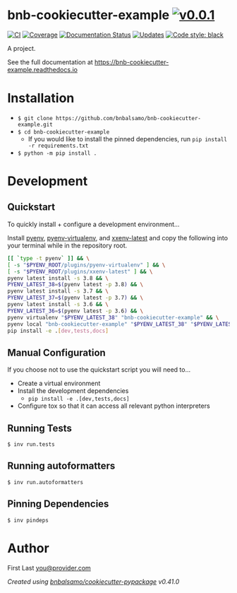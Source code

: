 # bnb-cookiecutter-example [![v0.0.1](https://img.shields.io/badge/version-0.0.1-blue.svg)](https://github.com/bnbalsamo/bnb-cookiecutter-example/releases)

[![CI](https://github.com/bnbalsamo/bnb-cookiecutter-example/workflows/CI/badge.svg?branch=master)](https://github.com/bnbalsamo/bnb-cookiecutter-example/actions)
[![Coverage](https://codecov.io/gh/bnbalsamo/bnb-cookiecutter-example/branch/master/graph/badge.svg)](https://codecov.io/gh/bnbalsamo/bnb-cookiecutter-example/)
 [![Documentation Status](https://readthedocs.org/projects/bnb-cookiecutter-example/badge/?version=latest)](http://bnb-cookiecutter-example.readthedocs.io/en/latest/?badge=latest) 
[![Updates](https://pyup.io/repos/github/bnbalsamo/bnb-cookiecutter-example/shield.svg)](https://pyup.io/repos/github/bnbalsamo/bnb-cookiecutter-example/) [![Code style: black](https://img.shields.io/badge/code%20style-black-000000.svg)](https://github.com/ambv/black)

A project.

See the full documentation at https://bnb-cookiecutter-example.readthedocs.io

# Installation
- ```$ git clone https://github.com/bnbalsamo/bnb-cookiecutter-example.git```
- ```$ cd bnb-cookiecutter-example```
    - If you would like to install the pinned dependencies, run ```pip install -r requirements.txt```
- ```$ python -m pip install .```

# Development

## Quickstart

To quickly install + configure a development environment...

Install [pyenv](https://github.com/pyenv/pyenv), [pyenv-virtualenv](https://github.com/pyenv/pyenv-virtualenv),
and [xxenv-latest](https://github.com/momo-lab/xxenv-latest) and copy the following into your terminal while
in the repository root.

```bash
[[ `type -t pyenv` ]] && \
[ -s "$PYENV_ROOT/plugins/pyenv-virtualenv" ] && \
[ -s "$PYENV_ROOT/plugins/xxenv-latest" ] && \
pyenv latest install -s 3.8 && \
PYENV_LATEST_38=$(pyenv latest -p 3.8) && \
pyenv latest install -s 3.7 && \
PYENV_LATEST_37=$(pyenv latest -p 3.7) && \
pyenv latest install -s 3.6 && \
PYENV_LATEST_36=$(pyenv latest -p 3.6) && \
pyenv virtualenv "$PYENV_LATEST_38" "bnb-cookiecutter-example" && \
pyenv local "bnb-cookiecutter-example" "$PYENV_LATEST_38" "$PYENV_LATEST_37" "$PYENV_LATEST_36" && \
pip install -e .[dev,tests,docs]
```

## Manual Configuration

If you choose not to use the quickstart script you will need to...

- Create a virtual environment
- Install the development dependencies
    - `pip install -e .[dev,tests,docs]`
- Configure tox so that it can access all relevant python interpreters

## Running Tests
```
$ inv run.tests
```

## Running autoformatters
```
$ inv run.autoformatters
```

## Pinning Dependencies
```
$ inv pindeps
```

# Author
First Last <you@provider.com>

_Created using [bnbalsamo/cookiecutter-pypackage](https://github.com/bnbalsamo/cookiecutter-pypackage) v0.41.0_
